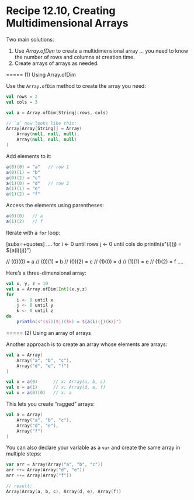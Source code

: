 # Recipe 12.10, Creating Multidimensional Arrays


Two main solutions:

1. Use _Array.ofDim_ to create a multidimensional array ... you need to know the number of rows and columns at creation time.
2. Create arrays of arrays as needed.


===== (1) Using Array.ofDim

Use the `Array.ofDim` method to create the array you need:

```scala
val rows = 2
val cols = 3

val a = Array.ofDim[String](rows, cols)

// `a` now looks like this:
Array[Array[String]] = Array(
    Array(null, null, null), 
    Array(null, null, null)
)
```

Add elements to it:

```scala
a(0)(0) = "a"   // row 1
a(0)(1) = "b"
a(0)(2) = "c"
a(1)(0) = "d"   // row 2
a(1)(1) = "e"
a(1)(2) = "f"
```

Access the elements using parentheses:

```scala
a(0)(0)   // a
a(1)(2)   // f
```

Iterate with a `for` loop:

[subs=+quotes]
....
for
    i <- 0 until rows
    j <- 0 until cols
do
    println(s"($i)($j) = ${a(i)(j)}")

// (0)(0) = a
// (0)(1) = b
// (0)(2) = c
// (1)(0) = d
// (1)(1) = e
// (1)(2) = f
....

Here’s a three-dimensional array:

```scala
val x, y, z = 10
val a = Array.ofDim[Int](x,y,z)
for
    i <- 0 until x
    j <- 0 until y
    k <- 0 until z
do
    println(s"($i)($j)($k) = ${a(i)(j)(k)}")
```



===== (2) Using an array of arrays

Another approach is to create an array whose elements are arrays:

```scala
val a = Array(
    Array("a", "b", "c"),
    Array("d", "e", "f")
)

val x = a(0)      // x: Array(a, b, c)
val x = a(1)      // x: Array(d, e, f)
val x = a(0)(0)   // x: a
```

This lets you create “ragged” arrays:

```scala
val a = Array(
    Array("a", "b", "c"),
    Array("d", "e"),
    Array("f")
)
```

You can also declare your variable as a `var` and create the same array in multiple steps:

```scala
var arr = Array(Array("a", "b", "c"))
arr ++= Array(Array("d", "e"))
arr ++= Array(Array("f"))

// result:
Array(Array(a, b, c), Array(d, e), Array(f))
```








